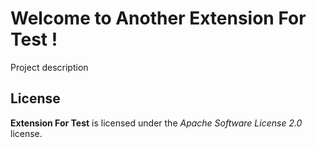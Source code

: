 # Welcome to Another Extension For Test !


Project description



## License

**Extension For Test** is licensed under the *Apache Software License 2.0* license.
